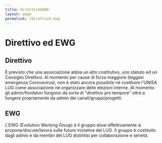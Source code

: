 ```yaml
---
title: Direttivo&EWG
layout: page
permalink: /direttivo-ewg
---
```

# Direttivo ed EWG

## Direttivo
È previsto che una associazione abbia un atto costitutivo, uno statuto ed un Consiglio Direttivo.
Al momento per cause di forza maggiore (leggasi emergenza Coronavirus), non è stato ancora possibile né costituire l'UNISA LUG come associazione né organizzare delle elezioni interne.
Al momento gli admin/fondatori fungono da sorta di "direttivo pro tempore" oltre a fungere propriamente da admin dei canali/gruppi/progetti.

## EWG
L'EWG (Evolution Working Group) è il gruppo dove effettivamente si propone/discute/lavora sulle future iniziative del LUG.
Il gruppo è costituito dagli admin e da membri del LUG distintisi per collaborazione e serietà.

